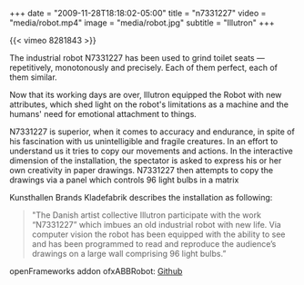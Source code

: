 +++
date = "2009-11-28T18:18:02-05:00"
title = "n7331227"
video = "media/robot.mp4"
image = "media/robot.jpg"
subtitle = "Illutron"
+++

{{< vimeo 8281843 >}}

The industrial robot N7331227 has been used to grind toilet seats — repetitively, monotonously and precisely. Each of them perfect, each of them similar.

Now that its working days are over, Illutron equipped the Robot with new attributes, which shed light on the robot's limitations as a machine and the humans' need for emotional attachment to things.

N7331227 is superior, when it comes to accuracy and endurance, in spite of his fascination with us unintelligible and fragile creatures. In an effort to understand us it tries to copy our movements and actions. In the interactive dimension of the installation, the spectator is asked to express his or her own creativity in paper drawings. N7331227 then attempts to copy the drawings via a panel which controls 96 light bulbs in a matrix

Kunsthallen Brands Kladefabrik describes the installation as following:

> "The Danish artist collective Illutron participate with the work “N7331227” which imbues an old industrial robot with new life. Via computer vision the robot has been equipped with the ability to see and has been programmed to read and reproduce the audience’s drawings on a large wall comprising 96 light bulbs.”

openFrameworks addon ofxABBRobot: [Github](https://github.com/Illutron/ofxABBRobot)